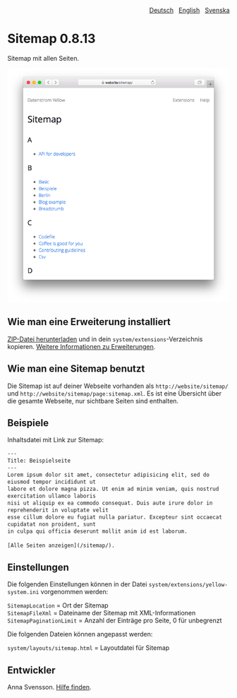 <p align="right"><a href="README-de.md">Deutsch</a> &nbsp; <a href="README.md">English</a> &nbsp; <a href="README-sv.md">Svenska</a></p>

# Sitemap 0.8.13

Sitemap mit allen Seiten.

<p align="center"><img src="sitemap-screenshot.png?raw=true" alt="Bildschirmfoto"></p>

## Wie man eine Erweiterung installiert

[ZIP-Datei herunterladen](https://github.com/annaesvensson/yellow-sitemap/archive/main.zip) und in dein `system/extensions`-Verzeichnis kopieren. [Weitere Informationen zu Erweiterungen](https://github.com/annaesvensson/yellow-update/tree/main/README-de.md).

## Wie man eine Sitemap benutzt

Die Sitemap ist auf deiner Webseite vorhanden als `http://website/sitemap/` und `http://website/sitemap/page:sitemap.xml`. Es ist eine Übersicht über die gesamte Webseite, nur sichtbare Seiten sind enthalten.

## Beispiele

Inhaltsdatei mit Link zur Sitemap:

    ---
    Title: Beispielseite
    ---
    Lorem ipsum dolor sit amet, consectetur adipisicing elit, sed do eiusmod tempor incididunt ut 
    labore et dolore magna pizza. Ut enim ad minim veniam, quis nostrud exercitation ullamco laboris 
    nisi ut aliquip ex ea commodo consequat. Duis aute irure dolor in reprehenderit in voluptate velit 
    esse cillum dolore eu fugiat nulla pariatur. Excepteur sint occaecat cupidatat non proident, sunt 
    in culpa qui officia deserunt mollit anim id est laborum.
    
    [Alle Seiten anzeigen](/sitemap/).

## Einstellungen

Die folgenden Einstellungen können in der Datei `system/extensions/yellow-system.ini` vorgenommen werden:

`SitemapLocation` = Ort der Sitemap  
`SitemapFileXml` = Dateiname der Sitemap mit XML-Informationen  
`SitemapPaginationLimit` = Anzahl der Einträge pro Seite, 0 für unbegrenzt  

Die folgenden Dateien können angepasst werden:

`system/layouts/sitemap.html` = Layoutdatei für Sitemap  

## Entwickler

Anna Svensson. [Hilfe finden](https://datenstrom.se/de/yellow/help/).
